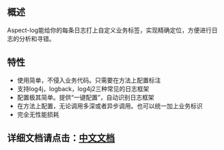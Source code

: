 ## 概述
Aspect-log能给你的每条日志打上自定义业务标签，实现精确定位，方便进行日志的分析和寻错。

## 特性
* 使用简单，不侵入业务代码。只需要在方法上配置标注
* 支持log4j，logback，log4j2三种常见的日志框架
* 配置极其简单。提供“一键配置”，自动识别日志框架
* 在方法上配置，无论调用多深或者异步调用。也可以统一加上业务标识
* 完全无性能损耗

## 详细文档请点击：[中文文档](https://bryan31.gitee.io/aspect-log)

